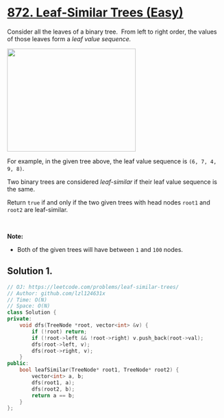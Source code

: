 # [872. Leaf-Similar Trees (Easy)](https://leetcode.com/problems/leaf-similar-trees/)

<p>Consider all the leaves of a binary tree.&nbsp; From&nbsp;left to right order, the values of those&nbsp;leaves form a <em>leaf value sequence.</em></p>

<p><img alt="" src="https://s3-lc-upload.s3.amazonaws.com/uploads/2018/07/16/tree.png" style="width: 300px; height: 240px;"></p>

<p>For example, in the given tree above, the leaf value sequence is <code>(6, 7, 4, 9, 8)</code>.</p>

<p>Two binary trees are considered <em>leaf-similar</em>&nbsp;if their leaf value sequence is the same.</p>

<p>Return <code>true</code> if and only if the two given trees with head nodes <code>root1</code> and <code>root2</code> are leaf-similar.</p>

<p>&nbsp;</p>

<p><strong>Note:</strong></p>

<ul>
	<li>Both of the given trees will have between <code>1</code> and <code>100</code> nodes.</li>
</ul>


## Solution 1.

```cpp
// OJ: https://leetcode.com/problems/leaf-similar-trees/
// Author: github.com/lzl124631x
// Time: O(N)
// Space: O(N)
class Solution {
private:
    void dfs(TreeNode *root, vector<int> &v) {
        if (!root) return;
        if (!root->left && !root->right) v.push_back(root->val);
        dfs(root->left, v);
        dfs(root->right, v);
    }
public:
    bool leafSimilar(TreeNode* root1, TreeNode* root2) {
        vector<int> a, b;
        dfs(root1, a);
        dfs(root2, b);
        return a == b;
    }
};
```
